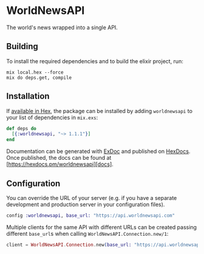 # WorldNewsAPI

The world&#39;s news wrapped into a single API.

## Building

To install the required dependencies and to build the elixir project, run:

```console
mix local.hex --force
mix do deps.get, compile
```

## Installation

If [available in Hex][], the package can be installed by adding `worldnewsapi` to
your list of dependencies in `mix.exs`:

```elixir
def deps do
  [{:worldnewsapi, "~> 1.1.1"}]
end
```

Documentation can be generated with [ExDoc][] and published on [HexDocs][]. Once published, the docs can be found at
[https://hexdocs.pm/worldnewsapi][docs].

## Configuration

You can override the URL of your server (e.g. if you have a separate development and production server in your
configuration files).

```elixir
config :worldnewsapi, base_url: "https://api.worldnewsapi.com"
```

Multiple clients for the same API with different URLs can be created passing different `base_url`s when calling
`WorldNewsAPI.Connection.new/1`:

```elixir
client = WorldNewsAPI.Connection.new(base_url: "https://api.worldnewsapi.com")
```

[exdoc]: https://github.com/elixir-lang/ex_doc
[hexdocs]: https://hexdocs.pm
[available in hex]: https://hex.pm/docs/publish
[docs]: https://hexdocs.pm/worldnewsapi
